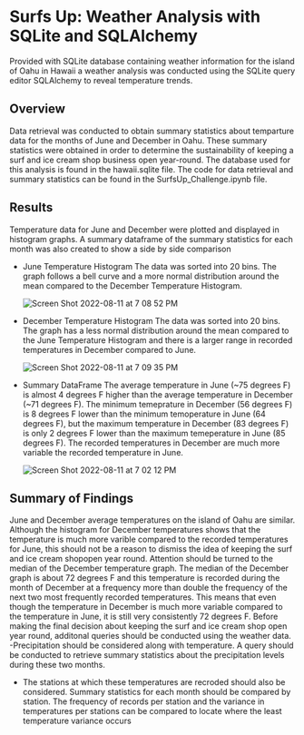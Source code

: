 # Surfs Up: Weather Analysis with SQLite and SQLAlchemy
Provided with SQLite database containing weather information for the island of Oahu in Hawaii a weather analysis was conducted using the SQLite query editor SQLAlchemy to reveal temperature trends.

## Overview
Data retrieval was conducted to obtain summary statistics about temparture data for the months of June and December in Oahu. These summary statistics were obtained in order to determine the sustainability of keeping a surf and ice cream shop business open year-round. The database used for this analysis is found in the hawaii.sqlite file. The code for data retrieval and summary statistics can be found in the SurfsUp_Challenge.ipynb file. 

## Results 
Temperature data for June and December were plotted and displayed in histogram graphs. A summary dataframe of the summary statistics for each month was also created to show a side by side comparison
- June Temperature Histogram
The data was sorted into 20 bins. The graph follows a bell curve and a more normal distribution around the mean compared to the December Temperature Histogram.

  ![Screen Shot 2022-08-11 at 7 08 52 PM](https://user-images.githubusercontent.com/104794100/184257167-8027e2da-f933-40db-8d19-d3e0c4cf8660.png)

- December Temperature Histogram 
The data was sorted into 20 bins. The graph has a less normal distribution around the mean compared to the June Temperature Histogram and there is a larger range in recorded temperatures in December compared to June. 

  ![Screen Shot 2022-08-11 at 7 09 35 PM](https://user-images.githubusercontent.com/104794100/184257228-ae750bef-dd41-45a0-aed9-dfca3f6d0b90.png)

- Summary DataFrame
The average temperature in June (~75 degrees F) is almost 4 degrees F higher than the average temperature in December (~71 degrees F). The minimum temeprature in December (56 degrees F) is 8 degrees F lower than the minimum temoperature in June (64 degrees F), but the maximum temperature in December (83 degrees F) is only 2 degrees F lower than the maximum temeperature in June (85 degrees F). The recorded temperatures in December are much more variable the recorded temperature in June. 

  ![Screen Shot 2022-08-11 at 7 02 12 PM](https://user-images.githubusercontent.com/104794100/184256858-a223a7bf-8762-4578-b73b-ab33d04ca032.png)

## Summary of Findings
June and December average temperatures on the island of Oahu are similar. Although the histogram for December temperatures shows that the temperature is much more varible compared to the recorded temperatures for June, this should not be a reason to dismiss the idea of keeping the surf and ice cream shopopen year round. Attention should be turned to the median of the December temperature graph. The median of the December graph is about 72 degrees F and this temperature is recorded during the month of December at a frequency more than double the frequency of the next two most frequently recorded temperatures. This means that even though the temperature in December is much more variable compared to the temperature in June, it is still very consistently 72 degrees F. 
Before making the final decision about keeping the surf and ice cream shop open year round, additonal queries should be conducted using the weather data.
-Precipitation should be considered along with temperature. A query should be conducted to retrieve summary statistics about the precipitation levels during these two months.
- The stations at which these temperatures are recroded should also be considered. Summary statistics for each month should be compared by station. The frequency of records per station and the variance in temperatures per stations can be compared to locate where the least temperature variance occurs 
